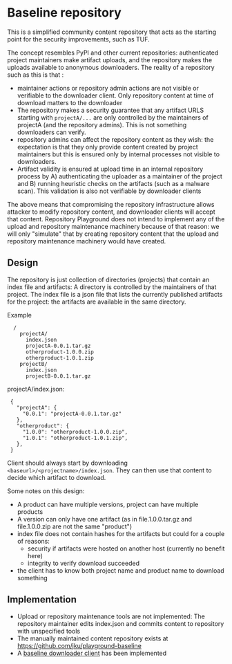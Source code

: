 # Baseline repository

This is a simplified community content repository that acts as the starting point for the security improvements, such as TUF.

The concept resembles PyPI and other current repositories: authenticated project maintainers make artifact uploads, and the repository makes the uploads available to anonymous downloaders. The reality of a repository such as this is that :
* maintainer actions or repository admin actions are not visible or verifiable to the downloader client. Only repository content at time of download matters to the downloader
* The repository makes a security guarantee that any artifact URLS starting with `projectA/...` are only controlled by the maintainers of projectA (and the repository admins). This is not something downloaders can verify.
* repository admins can affect the repository content as they wish: the expectation is that they only provide content created by project maintainers but this is ensured only by internal processes not visible to downloaders.
* Artifact validity is ensured at upload time in an internal repository process by A) authenticating the uploader as a maintainer of the project and B) running heuristic checks on the artifacts (such as a malware scan). This validation is also not verifiable by downloader clients

The above means that compromising the repository infrastructure allows attacker to modify repository content, and downloader clients will accept that content. Repository Playground does not intend to implement any of the upload and repository maintenance machinery because of that reason: we will only "simulate" that by creating repository content that the upload and repository maintenance machinery would have created.

## Design

The repository is just collection of directories (projects) that contain an index file and artifacts: A directory is controlled by the maintainers of that project. The index file is a json file that lists the currently published artifacts for the project: the artifacts are available in the same directory.

Example 
```
  /
    projectA/
      index.json
      projectA-0.0.1.tar.gz
      otherproduct-1.0.0.zip
      otherproduct-1.0.1.zip
    projectB/
      index.json
      projectB-0.0.1.tar.gz
```

projectA/index.json:

```
 {
   "projectA": {
     "0.0.1": "projectA-0.0.1.tar.gz"
   },
   "otherproduct": {
     "1.0.0": "otherproduct-1.0.0.zip",
     "1.0.1": "otherproduct-1.0.1.zip",
   },
 }
```

Client should always start by downloading `<baseurl>/<projectname>/index.json`.
They can then use that content to decide which artifact to download.

Some notes on this design:
* A product can have multiple versions, project can have multiple products
* A version can only have one artifact (as in file.1.0.0.tar.gz and file.1.0.0.zip are not the same "product")
* index file does not contain hashes for the artifacts but could for a couple of reasons: 
  * security if artifacts were hosted on another host (currently no benefit here)
  * integrity to verify download succeeded
* the client has to know both project name and product name to download something


## Implementation

* Upload or repository maintenance tools are not implemented: The repository maintainer edits index.json and commits content to repository with unspecified tools
* The manually maintained content repository exists at https://github.com/jku/playground-baseline
* A [baseline downloader client](/baseline/) has been implemented
